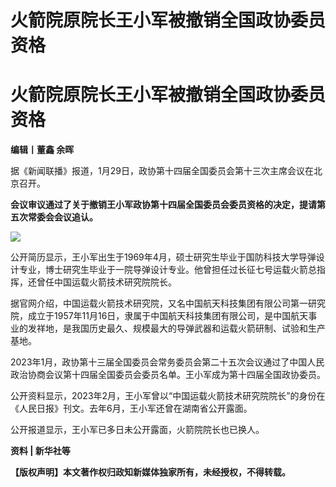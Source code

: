 # 火箭院原院长王小军被撤销全国政协委员资格

# 火箭院原院长王小军被撤销全国政协委员资格

**编辑丨董鑫 余晖**

据《新闻联播》报道，1月29日，政协第十四届全国委员会第十三次主席会议在北京召开。

**会议审议通过了关于撤销王小军政协第十四届全国委员会委员资格的决定，提请第五次常委会会议追认。**

![](https://inews.gtimg.com/news_bt/OB1zj8_Rap81Vry69u56hIymUIpBt9U1IrWgLrCPlVYAMAA/1000)

公开简历显示，王小军出生于1969年4月，硕士研究生毕业于国防科技大学导弹设计专业，博士研究生毕业于一院导弹设计专业。他曾担任过长征七号运载火箭总指挥，还曾任中国运载火箭技术研究院院长。

据官网介绍，中国运载火箭技术研究院，又名中国航天科技集团有限公司第一研究院，成立于1957年11月16日，隶属于中国航天科技集团有限公司，是中国航天事业的发祥地，是我国历史最久、规模最大的导弹武器和运载火箭研制、试验和生产基地。

2023年1月，政协第十三届全国委员会常务委员会第二十五次会议通过了中国人民政治协商会议第十四届全国委员会委员名单。王小军成为第十四届全国政协委员。

公开资料显示，2023年2月，王小军曾以“中国运载火箭技术研究院院长”的身份在《人民日报》刊文。去年6月，王小军还曾在湖南省公开露面。

公开报道显示，王小军已多日未公开露面，火箭院院长也已换人。

**资料 | 新华社等**

**【版权声明】本文著作权归政知新媒体独家所有，未经授权，不得转载。**

